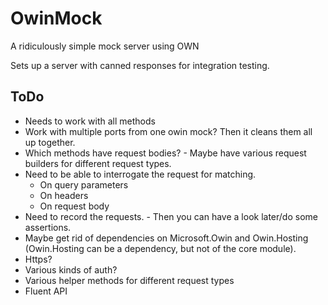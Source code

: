 # OwinMock
A ridiculously simple mock server using OWN 

Sets up a server with canned responses for integration testing.

## ToDo

* Needs to work with all methods
* Work with multiple ports from one owin mock? Then it cleans them all up together.
* Which methods have request bodies? - Maybe have various request builders for different request types.
* Need to be able to interrogate the request for matching.
	* On query parameters
	* On headers
	* On request body
* Need to record the requests. - Then you can have a look later/do some assertions.
* Maybe get rid of dependencies on Microsoft.Owin and Owin.Hosting (Owin.Hosting can be a dependency, but not of the core module).
* Https?
* Various kinds of auth?
* Various helper methods for different request types
* Fluent API